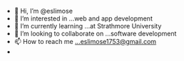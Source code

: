 - 👋 Hi, I’m @eslimose
- 👀 I’m interested in ...web and app development
- 🌱 I’m currently learning ...at Strathmore University
- 💞️ I’m looking to collaborate on ...software development
- 📫 How to reach me ...eslimose1753@gmail.com
- 

<!---
eslimose/eslimose is a ✨ special ✨ repository because its `README.md` (this file) appears on your GitHub profile.
You can click the Preview link to take a look at your changes.
--->
